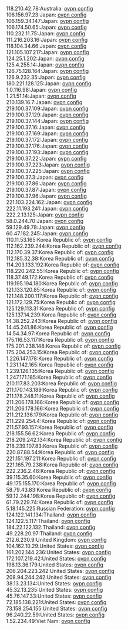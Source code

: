 118.210.42.78:Australia: [ovpn config](vpn/118_210_42_78.ovpn)  
106.156.97.23:Japan: [ovpn config](vpn/106_156_97_23.ovpn)  
106.159.34.147:Japan: [ovpn config](vpn/106_159_34_147.ovpn)  
106.174.50.65:Japan: [ovpn config](vpn/106_174_50_65.ovpn)  
110.232.11.75:Japan: [ovpn config](vpn/110_232_11_75.ovpn)  
111.216.203.16:Japan: [ovpn config](vpn/111_216_203_16.ovpn)  
118.104.34.66:Japan: [ovpn config](vpn/118_104_34_66.ovpn)  
121.105.107.217:Japan: [ovpn config](vpn/121_105_107_217.ovpn)  
124.25.1.202:Japan: [ovpn config](vpn/124_25_1_202.ovpn)  
125.4.255.14:Japan: [ovpn config](vpn/125_4_255_14.ovpn)  
126.75.128.164:Japan: [ovpn config](vpn/126_75_128_164.ovpn)  
126.9.232.35:Japan: [ovpn config](vpn/126_9_232_35.ovpn)  
180.221.128.125:Japan: [ovpn config](vpn/180_221_128_125.ovpn)  
1.0.116.98:Japan: [ovpn config](vpn/1_0_116_98.ovpn)  
1.21.51.14:Japan: [ovpn config](vpn/1_21_51_14.ovpn)  
210.139.16.7:Japan: [ovpn config](vpn/210_139_16_7.ovpn)  
219.100.37.109:Japan: [ovpn config](vpn/219_100_37_109.ovpn)  
219.100.37.129:Japan: [ovpn config](vpn/219_100_37_129.ovpn)  
219.100.37.144:Japan: [ovpn config](vpn/219_100_37_144.ovpn)  
219.100.37.16:Japan: [ovpn config](vpn/219_100_37_16.ovpn)  
219.100.37.169:Japan: [ovpn config](vpn/219_100_37_169.ovpn)  
219.100.37.172:Japan: [ovpn config](vpn/219_100_37_172.ovpn)  
219.100.37.176:Japan: [ovpn config](vpn/219_100_37_176.ovpn)  
219.100.37.193:Japan: [ovpn config](vpn/219_100_37_193.ovpn)  
219.100.37.22:Japan: [ovpn config](vpn/219_100_37_22.ovpn)  
219.100.37.223:Japan: [ovpn config](vpn/219_100_37_223.ovpn)  
219.100.37.225:Japan: [ovpn config](vpn/219_100_37_225.ovpn)  
219.100.37.3:Japan: [ovpn config](vpn/219_100_37_3.ovpn)  
219.100.37.86:Japan: [ovpn config](vpn/219_100_37_86.ovpn)  
219.100.37.87:Japan: [ovpn config](vpn/219_100_37_87.ovpn)  
219.100.37.96:Japan: [ovpn config](vpn/219_100_37_96.ovpn)  
221.103.224.162:Japan: [ovpn config](vpn/221_103_224_162.ovpn)  
222.11.193.241:Japan: [ovpn config](vpn/222_11_193_241.ovpn)  
222.2.13.125:Japan: [ovpn config](vpn/222_2_13_125.ovpn)  
58.0.244.70:Japan: [ovpn config](vpn/58_0_244_70.ovpn)  
59.129.49.78:Japan: [ovpn config](vpn/59_129_49_78.ovpn)  
60.47.182.245:Japan: [ovpn config](vpn/60_47_182_245.ovpn)  
110.11.53.165:Korea Republic of: [ovpn config](vpn/110_11_53_165.ovpn)  
112.162.239.244:Korea Republic of: [ovpn config](vpn/112_162_239_244.ovpn)  
112.170.39.37:Korea Republic of: [ovpn config](vpn/112_170_39_37.ovpn)  
112.185.32.38:Korea Republic of: [ovpn config](vpn/112_185_32_38.ovpn)  
114.203.133.192:Korea Republic of: [ovpn config](vpn/114_203_133_192.ovpn)  
118.220.242.55:Korea Republic of: [ovpn config](vpn/118_220_242_55.ovpn)  
118.37.49.172:Korea Republic of: [ovpn config](vpn/118_37_49_172.ovpn)  
119.195.194.180:Korea Republic of: [ovpn config](vpn/119_195_194_180.ovpn)  
121.133.120.85:Korea Republic of: [ovpn config](vpn/121_133_120_85.ovpn)  
121.148.200.117:Korea Republic of: [ovpn config](vpn/121_148_200_117.ovpn)  
121.172.129.75:Korea Republic of: [ovpn config](vpn/121_172_129_75.ovpn)  
125.129.113.31:Korea Republic of: [ovpn config](vpn/125_129_113_31.ovpn)  
125.137.14.239:Korea Republic of: [ovpn config](vpn/125_137_14_239.ovpn)  
14.38.252.243:Korea Republic of: [ovpn config](vpn/14_38_252_243.ovpn)  
14.45.241.86:Korea Republic of: [ovpn config](vpn/14_45_241_86.ovpn)  
14.54.34.97:Korea Republic of: [ovpn config](vpn/14_54_34_97.ovpn)  
175.116.53.117:Korea Republic of: [ovpn config](vpn/175_116_53_117.ovpn)  
175.201.238.148:Korea Republic of: [ovpn config](vpn/175_201_238_148.ovpn)  
175.204.253.15:Korea Republic of: [ovpn config](vpn/175_204_253_15.ovpn)  
1.226.147.178:Korea Republic of: [ovpn config](vpn/1_226_147_178.ovpn)  
1.231.142.165:Korea Republic of: [ovpn config](vpn/1_231_142_165.ovpn)  
1.239.126.135:Korea Republic of: [ovpn config](vpn/1_239_126_135.ovpn)  
1.247.171.185:Korea Republic of: [ovpn config](vpn/1_247_171_185.ovpn)  
210.117.83.203:Korea Republic of: [ovpn config](vpn/210_117_83_203.ovpn)  
211.170.143.189:Korea Republic of: [ovpn config](vpn/211_170_143_189.ovpn)  
211.178.248.11:Korea Republic of: [ovpn config](vpn/211_178_248_11.ovpn)  
211.206.178.166:Korea Republic of: [ovpn config](vpn/211_206_178_166.ovpn)  
211.206.178.166:Korea Republic of: [ovpn config](vpn/211_206_178_166.ovpn)  
211.212.136.179:Korea Republic of: [ovpn config](vpn/211_212_136_179.ovpn)  
211.229.254.4:Korea Republic of: [ovpn config](vpn/211_229_254_4.ovpn)  
211.57.93.157:Korea Republic of: [ovpn config](vpn/211_57_93_157.ovpn)  
218.155.56.62:Korea Republic of: [ovpn config](vpn/218_155_56_62.ovpn)  
218.209.242.134:Korea Republic of: [ovpn config](vpn/218_209_242_134.ovpn)  
218.239.107.83:Korea Republic of: [ovpn config](vpn/218_239_107_83.ovpn)  
220.87.88.54:Korea Republic of: [ovpn config](vpn/220_87_88_54.ovpn)  
221.151.197.211:Korea Republic of: [ovpn config](vpn/221_151_197_211.ovpn)  
221.165.79.238:Korea Republic of: [ovpn config](vpn/221_165_79_238.ovpn)  
222.236.2.46:Korea Republic of: [ovpn config](vpn/222_236_2_46.ovpn)  
39.115.35.60:Korea Republic of: [ovpn config](vpn/39_115_35_60.ovpn)  
49.175.155.170:Korea Republic of: [ovpn config](vpn/49_175_155_170.ovpn)  
58.79.43.83:Korea Republic of: [ovpn config](vpn/58_79_43_83.ovpn)  
59.12.244.198:Korea Republic of: [ovpn config](vpn/59_12_244_198.ovpn)  
61.79.229.74:Korea Republic of: [ovpn config](vpn/61_79_229_74.ovpn)  
5.18.145.225:Russian Federation: [ovpn config](vpn/5_18_145_225.ovpn)  
124.122.141.134:Thailand: [ovpn config](vpn/124_122_141_134.ovpn)  
124.122.5.117:Thailand: [ovpn config](vpn/124_122_5_117.ovpn)  
184.22.122.132:Thailand: [ovpn config](vpn/184_22_122_132.ovpn)  
49.228.20.97:Thailand: [ovpn config](vpn/49_228_20_97.ovpn)  
212.6.230.9:United Kingdom: [ovpn config](vpn/212_6_230_9.ovpn)  
104.162.10.29:United States: [ovpn config](vpn/104_162_10_29.ovpn)  
161.202.144.236:United States: [ovpn config](vpn/161_202_144_236.ovpn)  
172.107.219.42:United States: [ovpn config](vpn/172_107_219_42.ovpn)  
198.13.36.179:United States: [ovpn config](vpn/198_13_36_179.ovpn)  
206.204.223.242:United States: [ovpn config](vpn/206_204_223_242.ovpn)  
208.94.244.242:United States: [ovpn config](vpn/208_94_244_242.ovpn)  
38.13.23.134:United States: [ovpn config](vpn/38_13_23_134.ovpn)  
45.32.13.235:United States: [ovpn config](vpn/45_32_13_235.ovpn)  
45.76.147.33:United States: [ovpn config](vpn/45_76_147_33.ovpn)  
72.185.138.221:United States: [ovpn config](vpn/72_185_138_221.ovpn)  
73.158.254.155:United States: [ovpn config](vpn/73_158_254_155.ovpn)  
96.240.22.59:United States: [ovpn config](vpn/96_240_22_59.ovpn)  
1.52.234.49:Viet Nam: [ovpn config](vpn/1_52_234_49.ovpn)  
